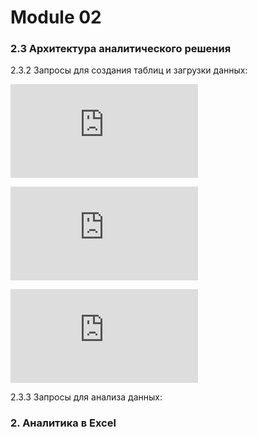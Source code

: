 # Module 02
### 2.3 Архитектура аналитического решения
2.3.2 Запросы для создания таблиц и загрузки данных:

<code>![Orders](https://github.com/timurborisevich/DataLearn/blob/main/Module_02/Orders.sql "")</code>

<code>![Returns](https://github.com/timurborisevich/DataLearn/blob/main/Module_02/Returns.sql "")</code>

<code>![People](https://github.com/timurborisevich/DataLearn/blob/main/Module_02/People.sql "")</code>

2.3.3 Запросы для анализа данных:

### 2. Аналитика в Excel
